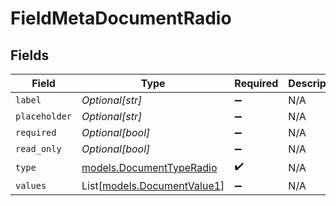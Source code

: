 # FieldMetaDocumentRadio


## Fields

| Field                                                      | Type                                                       | Required                                                   | Description                                                |
| ---------------------------------------------------------- | ---------------------------------------------------------- | ---------------------------------------------------------- | ---------------------------------------------------------- |
| `label`                                                    | *Optional[str]*                                            | :heavy_minus_sign:                                         | N/A                                                        |
| `placeholder`                                              | *Optional[str]*                                            | :heavy_minus_sign:                                         | N/A                                                        |
| `required`                                                 | *Optional[bool]*                                           | :heavy_minus_sign:                                         | N/A                                                        |
| `read_only`                                                | *Optional[bool]*                                           | :heavy_minus_sign:                                         | N/A                                                        |
| `type`                                                     | [models.DocumentTypeRadio](../models/documenttyperadio.md) | :heavy_check_mark:                                         | N/A                                                        |
| `values`                                                   | List[[models.DocumentValue1](../models/documentvalue1.md)] | :heavy_minus_sign:                                         | N/A                                                        |